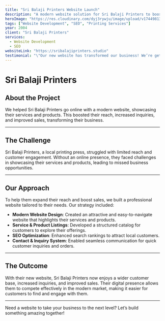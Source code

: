 ```yaml
---
title: "Sri Balaji Printers Website Launch"
description: "A modern website solution for Sri Balaji Printers to boost online visibility, increase inquiries, and drive more sales."
heroImage: "https://res.cloudinary.com/dyj3rywju/image/upload/v1744981355/balaji_screen_ellxsd.png"
tags: ["Website Development", "SEO", "Printing Services"]
year: 2004
client: "Sri Balaji Printers"
services:
  - Website Development
  - SEO
websiteLink: "https://sribalajiprinters.studio"
testimonial: "\"Our new website has transformed our business! We’re getting more inquiries and reaching customers we never could before. This was the best decision for growing our printing services!\"\n— Sri Balaji Printers"
---
```


# Sri Balaji Printers

## About the Project

We helped Sri Balaji Printers go online with a modern website, showcasing their services and products. This boosted their reach, increased inquiries, and improved sales, transforming their business.

---

## The Challenge

Sri Balaji Printers, a local printing press, struggled with limited reach and customer engagement. Without an online presence, they faced challenges in showcasing their services and products, leading to missed business opportunities.

---

## Our Approach

To help them expand their reach and boost sales, we built a professional website tailored to their needs. Our strategy included:

- **Modern Website Design**: Created an attractive and easy-to-navigate website that highlights their services and products.
- **Service & Product Listings**: Developed a structured catalog for customers to explore their offerings.
- **SEO Optimization**: Enhanced search rankings to attract local customers.
- **Contact & Inquiry System**: Enabled seamless communication for quick customer inquiries and orders.

---

## The Outcome

With their new website, Sri Balaji Printers now enjoys a wider customer base, increased inquiries, and improved sales. Their digital presence allows them to compete effectively in the modern market, making it easier for customers to find and engage with them.

---

Need a website to take your business to the next level? Let’s build something amazing together!
